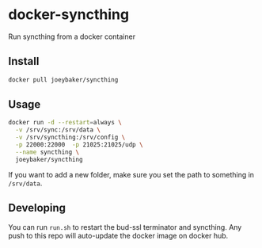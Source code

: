# docker-syncthing

Run syncthing from a docker container

## Install
```sh
docker pull joeybaker/syncthing
```

## Usage

```sh
docker run -d --restart=always \
  -v /srv/sync:/srv/data \
  -v /srv/syncthing:/srv/config \
  -p 22000:22000  -p 21025:21025/udp \
  --name syncthing \
  joeybaker/syncthing
```

If you want to add a new folder, make sure you set the path to something in `/srv/data`.

## Developing
You can run `run.sh` to restart the bud-ssl terminator and syncthing. Any push to this repo will auto-update the docker image on docker hub.
